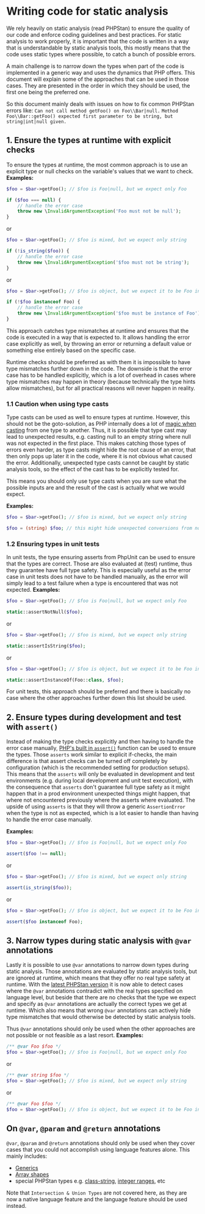 # Writing code for static analysis

We rely heavily on static analysis (read PHPStan) to ensure the quality of our code and enforce coding guidelines and best practices.
For static analysis to work properly, it is important that the code is written in a way that is understandable by static analysis tools, this mostly means that the code uses static types where possible, to catch a bunch of possible errors.

A main challenge is to narrow down the types when part of the code is implemented in a generic way and uses the dynamics that PHP offers.
This document will explain some of the approaches that can be used in those cases. They are presented in the order in which they should be used, the first one being the preferred one.

So this document mainly deals with issues on how to fix common PHPStan errors like:
`Can not call method getFoo() on Foo\\Bar|null.`
`Method Foo\\Bar::getFoo() expected first parameter to be string, but string|int|null given.`

## 1. Ensure the types at runtime with explicit checks

To ensure the types at runtime, the most common approach is to use an explicit type or null checks on the variable's values that we want to check.
**Examples:**

```php
$foo = $bar->getFoo(); // $foo is Foo|null, but we expect only Foo

if ($foo === null) {
    // handle the error case
    throw new \InvalidArgumentException('Foo must not be null');
}
```
or 

```php
$foo = $bar->getFoo(); // $foo is mixed, but we expect only string

if (!is_string($foo)) {
    // handle the error case
    throw new \InvalidArgumentException('$foo must not be string');  
}
```
or

```php
$foo = $bar->getFoo(); // $foo is object, but we expect it to be Foo instance

if (!$foo instanceof Foo) {
    // handle the error case
    throw new \InvalidArgumentException('$foo must be instance of Foo');  
}
```

This approach catches type mismatches at runtime and ensures that the code is executed in a way that is expected to. It allows handling the error case explicitly as well, by throwing an error or returning a default value or something else entirely based on the specific case.

Runtime checks should be preferred as with them it is impossible to have type mismatches further down in the code.
The downside is that the error case has to be handled explicitly, which is a lot of overhead in cases where type mismatches may happen in theory (because technically the type hints allow mismatches), but for all practical reasons will never happen in reality.

### 1.1 Caution when using type casts

Type casts can be used as well to ensure types at runtime. However, this should not be the goto-solution, as PHP internally does a lot of [magic when casting](https://www.php.net/manual/en/language.types.type-juggling.php#language.types.typecasting) from one type to another.
Thus, it is possible that type cast may lead to unexpected results, e.g. casting null to an empty string where null was not expected in the first place. This makes catching those types of errors even harder, as type casts might hide the root cause of an error, that then only pops up later it in the code, where it is not obvious what caused the error.
Additionally, unexpected type casts cannot be caught by static analysis tools, so the effect of the cast has to be explicitly tested for.

This means you should only use type casts when you are sure what the possible inputs are and the result of the cast is actually what we would expect.

**Examples:**

```php
$foo = $bar->getFoo(); // $foo is mixed, but we expect only string

$foo = (string) $foo; // this might hide unexpected conversions from non-string values to string
```

### 1.2 Ensuring types in unit tests

In unit tests, the type ensuring asserts from PhpUnit can be used to ensure that the types are correct. Those are also evaluated at (test) runtime, thus they guarantee have full type safety. 
This is especially useful as the error case in unit tests does not have to be handled manually, as the error will simply lead to a test failure when a type is encountered that was not expected.
**Examples:**

```php
$foo = $bar->getFoo(); // $foo is Foo|null, but we expect only Foo

static::assertNotNull($foo);
```
or

```php
$foo = $bar->getFoo(); // $foo is mixed, but we expect only string

static::assertIsString($foo);
```
or

```php
$foo = $bar->getFoo(); // $foo is object, but we expect it to be Foo instance

static::assertInstanceOf(Foo::class, $foo);
```

For unit tests, this approach should be preferred and there is basically no case where the other approaches further down this list should be used.

## 2. Ensure types during development and test with `assert()`

Instead of making the type checks explicitly and then having to handle the error case manually, [PHP's built in `assert()`](https://www.php.net/manual/en/function.assert.php) function can be used to ensure the types.
Those `asserts` work similar to explicit if-checks, the main difference is that assert checks can be turned off completely by configuration (which is the recommended setting for production setups).
This means that the `asserts` will only be evaluated in development and test environments (e.g. during local development and unit test execution), with the consequence that `asserts` don't guarantee full type safety as it might happen that in a prod environment unexpected things might happen, that where not encountered previously where the asserts where evaluated.
The upside of using `asserts` is that they will throw a generic `AssertionError` when the type is not as expected, which is a lot easier to handle than having to handle the error case manually.

**Examples:**

```php
$foo = $bar->getFoo(); // $foo is Foo|null, but we expect only Foo

assert($foo !== null);
```
or 

```php
$foo = $bar->getFoo(); // $foo is mixed, but we expect only string

assert(is_string($foo));
```
or

```php
$foo = $bar->getFoo(); // $foo is object, but we expect it to be Foo instance

assert($foo instanceof Foo);
```

## 3. Narrow types during static analysis with `@var` annotations

Lastly it is possible to use `@var` annotations to narrow down types during static analysis. 
Those annotations are evaluated by static analysis tools, but are ignored at runtime, which means that they offer no real type safety at runtime.
With the [latest PHPStan version](https://phpstan.org/blog/phpstan-1-10-comes-with-lie-detector) it is now able to detect cases where the `@var` annotations contradict with the real types specified on language level, but beside that there are no checks that the type we expect and specify as `@var` annotations are actually the correct types we get at runtime.
Which also means that wrong `@var` annotations can actively hide type mismatches that would otherwise be detected by static analysis tools.

Thus `@var` annotations should only be used when the other approaches are not possible or not feasible as a last resort.
**Examples:**

```php
/** @var Foo $foo */
$foo = $bar->getFoo(); // $foo is Foo|null, but we expect only Foo
```
or 

```php
/** @var string $foo */
$foo = $bar->getFoo(); // $foo is mixed, but we expect only string
```
or

```php
/** @var Foo $foo */
$foo = $bar->getFoo(); // $foo is object, but we expect it to be Foo instance
```

## On `@var`, `@param` and `@return` annotations

`@var`, `@param` and `@return` annotations should only be used when they cover cases that you could not accomplish using language features alone.
This mainly includes:
* [Generics](https://phpstan.org/blog/generics-in-php-using-phpdocs)
* [Array shapes](https://phpstan.org/writing-php-code/phpdoc-types#array-shapes)
* special PHPStan types e.g. [class-string](https://phpstan.org/writing-php-code/phpdoc-types#class-string), [integer ranges](https://phpstan.org/writing-php-code/phpdoc-types#integer-ranges), etc

Note that `Intersection & Union Types` are not covered here, as they are now a native language feature and the language feature should be used instead.
